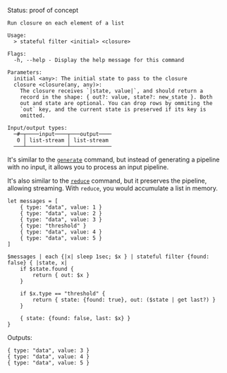 Status: proof of concept

```nushell
Run closure on each element of a list

Usage:
  > stateful filter <initial> <closure>

Flags:
  -h, --help - Display the help message for this command

Parameters:
  initial <any>: The initial state to pass to the closure
  closure <closure(any, any)>:
    The closure receives `|state, value|`, and should return a
    record in the shape: { out?: value, state?: new_state }. Both
    out and state are optional. You can drop rows by ommiting the
    `out` key, and the current state is preserved if its key is
    omitted.

Input/output types:
  ─#─┬────input────┬───output────
   0 │ list-stream │ list-stream
  ───┴─────────────┴─────────────
```

It's similar to the
[`generate`](https://www.nushell.sh/commands/docs/generate.html#generate-for-generators)
command, but instead of generating a pipeline with no input, it allows you to
process an input pipeline.

It's also similar to the
[`reduce`](https://www.nushell.sh/commands/docs/reduce.html) command, but it
preserves the pipeline, allowing streaming. With `reduce`, you would
accumulate a list in memory.

```nushell
let messages = [
    { type: "data", value: 1 }
    { type: "data", value: 2 }
    { type: "data", value: 3 }
    { type: "threshold" }
    { type: "data", value: 4 }
    { type: "data", value: 5 }
]

$messages | each {|x| sleep 1sec; $x } | stateful filter {found: false} { |state, x|
    if $state.found {
        return { out: $x }
    }

    if $x.type == "threshold" {
        return { state: {found: true}, out: ($state | get last?) }
    }

    { state: {found: false, last: $x} }
}
```

Outputs:

```
{ type: "data", value: 3 }
{ type: "data", value: 4 }
{ type: "data", value: 5 }
```
